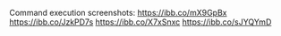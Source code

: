 Command execution screenshots:
https://ibb.co/mX9GpBx
https://ibb.co/JzkPD7s
https://ibb.co/X7xSnxc
https://ibb.co/sJYQYmD
